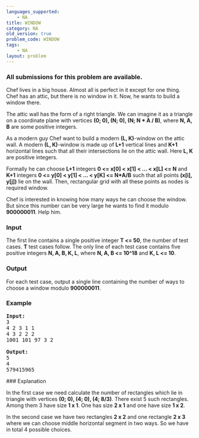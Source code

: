 ```yaml
---
languages_supported:
    - NA
title: WINDOW
category: NA
old_version: true
problem_code: WINDOW
tags:
    - NA
layout: problem
---
```

###  All submissions for this problem are available. 

Chef lives in a big house. Almost all is perfect in it except for one thing. Chef has an attic, but there is no window in it. Now, he wants to build a window there. 

The attic wall has the form of a right triangle. We can imagine it as a triangle on a coordinate plane with vertices **(0; 0), (N; 0), (N; N \* A / B)**, where **N, A, B** are some positive integers. 

As a modern guy Chef want to build a modern **(L, K)**-window on the attic wall. A modern **(L, K)**-window is made up of **L+1** vertical lines and **K+1** horizontal lines such that all their intersections lie on the attic wall. Here **L, K** are positive integers. 

Formally he can choose **L+1** integers **0 <= x\[0\] < x\[1\] < ... < x\[L\] <= N** and **K+1** integers **0 <= y\[0\] < y\[1\] < ... < y\[K\] <= N\*A/B** such that all points **(x\[i\], y\[j\])** lie on the wall. Then, rectangular grid with all these points as nodes is required window. 

Chef is interested in knowing how many ways he can choose the window. But since this number can be very large he wants to find it modulo **900000011**. Help him.

### Input

 The first line contains a single positive integer **T <= 50**, the number of test cases. **T** test cases follow. The only line of each test case contains five positive integers **N, A, B, K, L**, where **N, A, B <= 10^18** and **K, L <= 10**.

### Output

 For each test case, output a single line containing the number of ways to choose a window modulo **900000011**.

### Example

<pre>
<b>Input:</b>
3
4 2 3 1 1
4 3 2 2 2
1001 101 97 3 2

<b>Output:</b>
5
4
579415965
</pre>### Explanation

In the first case we need calculate the number of rectangles which lie in triangle with vertices **(0; 0), (4; 0), (4; 8/3)**. There exist 5 such rectangles. Among them 3 have size **1 x 1**. One has size **2 x 1** and one have size **1 x 2**. 

In the second case we have two rectangles **2 x 2** and one rectangle **2 x 3** where we can choose middle horizontal segment in two ways. So we have in total 4 possible choices.
